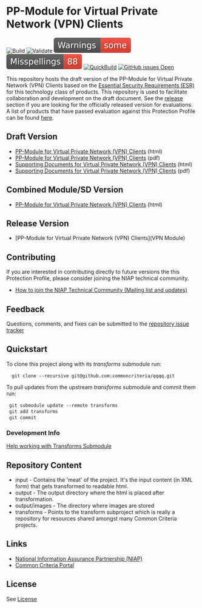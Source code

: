 
PP-Module for Virtual Private Network (VPN) Clients
===============
![Build](https://github.com/commoncriteria/vpnclient/workflows/Build/badge.svg)
![Validate](https://github.com/commoncriteria/vpnclient/workflows/Validate/badge.svg)
[![SanityChecks](https://github.com/commoncriteria/vpnclient/blob/gh-pages/warnings.svg)](https://github.com/commoncriteria/vpnclient/blob/gh-pages/SanityChecksOutput.md)
[![SpellCheck](https://github.com/commoncriteria/vpnclient/blob/gh-pages/spell-badge.svg)](https://github.com/commoncriteria/vpnclient/blob/gh-pages/SpellCheckReport.txt)
[![QuickBuild](https://github.com/commoncriteria/vpnclient/actions/workflows/quick_build.yml/badge.svg)](https://commoncriteria.github.io/vpnclient/vpnclient-release.html)
[![GitHub issues Open](https://img.shields.io/github/issues/commoncriteria/vpnclient.svg?maxAge=2592000)](https://github.com/commoncriteria/vpnclient/issues) 

This repository hosts the draft version of the PP-Module for Virtual Private Network (VPN) Clients based on the 
[Essential Security Requirements (ESR)](https://commoncriteria.github.io/pp/vpnclient/vpnclient-esr.html) for this technology class of 
products. This repository is used to facilitate collaboration and development on the draft document. 
See the [release](#Release-Version) section if you are looking for the officially released version for evaluations. 
A list of products that have passed evaluation against this Protection Profile can be found [here](https://www.niap-ccevs.org/Product/PCL.cfm?ID624=34).

## Draft Version

* [PP-Module for Virtual Private Network (VPN) Clients](https://commoncriteria.github.io/pp/vpnclient/vpnclient-release.html) (html)
* [PP-Module for Virtual Private Network (VPN) Clients](https://commoncriteria.github.io/pp/vpnclient/vpnclient-release.pdf) (pdf)
* [Supporting Documents for Virtual Private Network (VPN) Clients](https://commoncriteria.github.io/pp/vpnclient/vpnclient-sd.html) (html)
* [Supporting Documents for Virtual Private Network (VPN) Clients](https://commoncriteria.github.io/pp/vpnclient/vpnclient-sd.pdf) (pdf)

## Combined Module/SD Version
* [PP-Module for Virtual Private Network (VPN) Clients](https://commoncriteria.github.io/pp/vpnclient/vpnclient.html) (html)

## Release Version
* [PP-Module for Virtual Private Network (VPN) Clients](VPN Module)

## Contributing

If you are interested in contributing directly to future versions the this Protection Profile, please consider joining the NIAP technical community.
* [How to join the NIAP Technical Community (Mailing list and updates)](https://www.niap-ccevs.org/NIAP_Evolution/tech_communities.cfm)

## Feedback

Questions, comments, and fixes can be submitted to the [repository issue tracker](https://github.com/commoncriteria/QQQQ/issues)

## Quickstart
To clone this project along with its _transforms_ submodule run:

````
  git clone --recursive git@github.com:commoncriteria/qqqq.git
````
To pull updates from the upstream _transforms_ submodule and commit them run:
````
 git submodule update --remote transforms
 git add transforms
 git commit
````

### Development Info
[Help working with Transforms Submodule](https://github.com/commoncriteria/transforms/wiki/Working-with-Transforms-as-a-Submodule)

## Repository Content
* input - Contains the 'meat' of the project. It's the input content (in XML form) that gets transformed to readable html.
* output - The output directory where the html is placed after transformation.
* output/images - The directory where images are stored
* transforms - Points to the transform subproject which is really a repository for resources shared amongst many Common Criteria projects.

## Links 
* [National Information Assurance Partnership (NIAP)](https://www.niap-ccevs.org/)
* [Common Criteria Portal](https://www.commoncriteriaportal.org/)

## License
See [License](./LICENSE)
